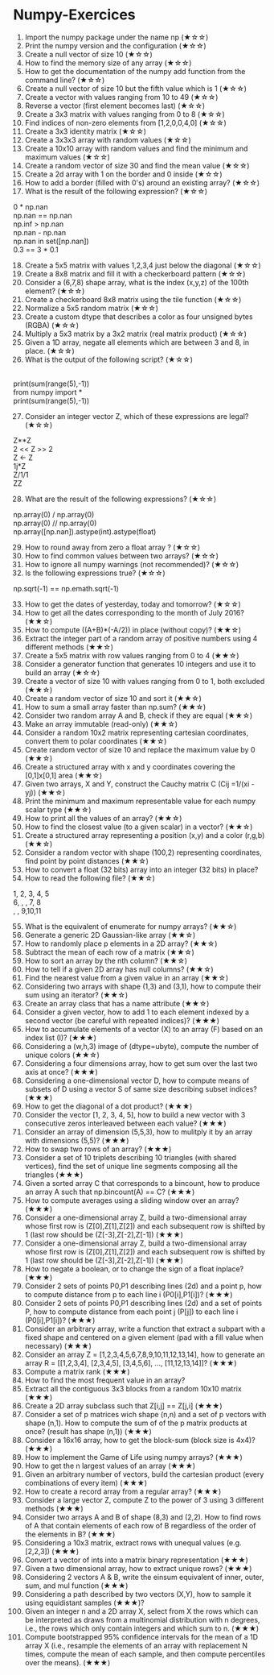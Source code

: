 # Numpy-Exercices

1. Import the numpy package under the name np (★☆☆)
2. Print the numpy version and the configuration (★☆☆)
3. Create a null vector of size 10 (★☆☆)
4. How to find the memory size of any array (★☆☆)
5. How to get the documentation of the numpy add function from the command line? (★☆☆)
6. Create a null vector of size 10 but the fifth value which is 1 (★☆☆)
7. Create a vector with values ranging from 10 to 49 (★☆☆)
8. Reverse a vector (first element becomes last) (★☆☆)
9. Create a 3x3 matrix with values ranging from 0 to 8 (★☆☆)
10. Find indices of non-zero elements from [1,2,0,0,4,0] (★☆☆)
11. Create a 3x3 identity matrix (★☆☆)
12. Create a 3x3x3 array with random values (★☆☆)
13. Create a 10x10 array with random values and find the minimum and maximum values (★☆☆)
14. Create a random vector of size 30 and find the mean value (★☆☆)
15. Create a 2d array with 1 on the border and 0 inside (★☆☆)
16. How to add a border (filled with 0's) around an existing array? (★☆☆)
17. What is the result of the following expression? (★☆☆)<br>

0 * np.nan<br>
np.nan == np.nan<br>
np.inf > np.nan<br>
np.nan - np.nan<br>
np.nan in set([np.nan])<br>
0.3 == 3 * 0.1<br>

18. Create a 5x5 matrix with values 1,2,3,4 just below the diagonal (★☆☆)
19. Create a 8x8 matrix and fill it with a checkerboard pattern (★☆☆)
20. Consider a (6,7,8) shape array, what is the index (x,y,z) of the 100th element? (★☆☆)
21. Create a checkerboard 8x8 matrix using the tile function (★☆☆)
22. Normalize a 5x5 random matrix (★☆☆)
23. Create a custom dtype that describes a color as four unsigned bytes (RGBA) (★☆☆)
24. Multiply a 5x3 matrix by a 3x2 matrix (real matrix product) (★☆☆)
25. Given a 1D array, negate all elements which are between 3 and 8, in place. (★☆☆)
26. What is the output of the following script? (★☆☆) <br><br>

print(sum(range(5),-1))<br>
from numpy import *<br>
print(sum(range(5),-1))<br>

27. Consider an integer vector Z, which of these expressions are legal? (★☆☆)<br>

Z**Z<br>
2 << Z >> 2<br>
Z <- Z<br>
1j*Z<br>
Z/1/1<br>
Z<Z>Z<br>
  
28. What are the result of the following expressions? (★☆☆)<br>

np.array(0) / np.array(0)<br>
np.array(0) // np.array(0)<br>
np.array([np.nan]).astype(int).astype(float)<br>

29. How to round away from zero a float array ? (★☆☆)
30. How to find common values between two arrays? (★☆☆)
31. How to ignore all numpy warnings (not recommended)? (★☆☆)
32. Is the following expressions true? (★☆☆)<br>

np.sqrt(-1) == np.emath.sqrt(-1)<br>

33. How to get the dates of yesterday, today and tomorrow? (★☆☆)
34. How to get all the dates corresponding to the month of July 2016? (★★☆)
35. How to compute ((A+B)*(-A/2)) in place (without copy)? (★★☆)
36. Extract the integer part of a random array of positive numbers using 4 different methods (★★☆)
37. Create a 5x5 matrix with row values ranging from 0 to 4 (★★☆)
38. Consider a generator function that generates 10 integers and use it to build an array (★☆☆)
39. Create a vector of size 10 with values ranging from 0 to 1, both excluded (★★☆)
40. Create a random vector of size 10 and sort it (★★☆)
41. How to sum a small array faster than np.sum? (★★☆)
42. Consider two random array A and B, check if they are equal (★★☆)
43. Make an array immutable (read-only) (★★☆)
44. Consider a random 10x2 matrix representing cartesian coordinates, convert them to polar coordinates (★★☆)
45. Create random vector of size 10 and replace the maximum value by 0 (★★☆)
46. Create a structured array with x and y coordinates covering the [0,1]x[0,1] area (★★☆)
47. Given two arrays, X and Y, construct the Cauchy matrix C (Cij =1/(xi - yj)) (★★☆)
48. Print the minimum and maximum representable value for each numpy scalar type (★★☆)
49. How to print all the values of an array? (★★☆)
50. How to find the closest value (to a given scalar) in a vector? (★★☆)
51. Create a structured array representing a position (x,y) and a color (r,g,b) (★★☆)
52. Consider a random vector with shape (100,2) representing coordinates, find point by point distances (★★☆)
53. How to convert a float (32 bits) array into an integer (32 bits) in place?
54. How to read the following file? (★★☆)
  
1, 2, 3, 4, 5<br>
6,  ,  , 7, 8<br>
 ,  , 9,10,11<br>
  
55. What is the equivalent of enumerate for numpy arrays? (★★☆)
56. Generate a generic 2D Gaussian-like array (★★☆)
57. How to randomly place p elements in a 2D array? (★★☆)
58. Subtract the mean of each row of a matrix (★★☆)
59. How to sort an array by the nth column? (★★☆)
60. How to tell if a given 2D array has null columns? (★★☆)
61. Find the nearest value from a given value in an array (★★☆)
62. Considering two arrays with shape (1,3) and (3,1), how to compute their sum using an iterator? (★★☆)
63. Create an array class that has a name attribute (★★☆)
64. Consider a given vector, how to add 1 to each element indexed by a second vector (be careful with repeated indices)? (★★★)
65. How to accumulate elements of a vector (X) to an array (F) based on an index list (I)? (★★★)
66. Considering a (w,h,3) image of (dtype=ubyte), compute the number of unique colors (★★☆)
67. Considering a four dimensions array, how to get sum over the last two axis at once? (★★★)
68. Considering a one-dimensional vector D, how to compute means of subsets of D using a vector S of same size describing subset indices? (★★★)
69. How to get the diagonal of a dot product? (★★★)
70. Consider the vector [1, 2, 3, 4, 5], how to build a new vector with 3 consecutive zeros interleaved between each value? (★★★)
71. Consider an array of dimension (5,5,3), how to mulitply it by an array with dimensions (5,5)? (★★★)
72. How to swap two rows of an array? (★★★)
73. Consider a set of 10 triplets describing 10 triangles (with shared vertices), find the set of unique line segments composing all the triangles (★★★)
74. Given a sorted array C that corresponds to a bincount, how to produce an array A such that np.bincount(A) == C? (★★★)
75. How to compute averages using a sliding window over an array? (★★★)
76. Consider a one-dimensional array Z, build a two-dimensional array whose first row is (Z[0],Z[1],Z[2]) and each subsequent row is shifted by 1 (last row should be (Z[-3],Z[-2],Z[-1]) (★★★)
76. Consider a one-dimensional array Z, build a two-dimensional array whose first row is (Z[0],Z[1],Z[2]) and each subsequent row is shifted by 1 (last row should be (Z[-3],Z[-2],Z[-1]) (★★★)
77. How to negate a boolean, or to change the sign of a float inplace? (★★★)
78. Consider 2 sets of points P0,P1 describing lines (2d) and a point p, how to compute distance from p to each line i (P0[i],P1[i])? (★★★)
79. Consider 2 sets of points P0,P1 describing lines (2d) and a set of points P, how to compute distance from each point j (P[j]) to each line i (P0[i],P1[i])? (★★★)
80. Consider an arbitrary array, write a function that extract a subpart with a fixed shape and centered on a given element (pad with a fill value when necessary) (★★★)
81. Consider an array Z = [1,2,3,4,5,6,7,8,9,10,11,12,13,14], how to generate an array R = [[1,2,3,4], [2,3,4,5], [3,4,5,6], ..., [11,12,13,14]]? (★★★)
82. Compute a matrix rank (★★★)
83. How to find the most frequent value in an array?
84. Extract all the contiguous 3x3 blocks from a random 10x10 matrix (★★★)
85. Create a 2D array subclass such that Z[i,j] == Z[j,i] (★★★)
86. Consider a set of p matrices wich shape (n,n) and a set of p vectors with shape (n,1). How to compute the sum of of the p matrix products at once? (result has shape (n,1)) (★★★)
87. Consider a 16x16 array, how to get the block-sum (block size is 4x4)? (★★★)
88. How to implement the Game of Life using numpy arrays? (★★★)
89. How to get the n largest values of an array (★★★)
90. Given an arbitrary number of vectors, build the cartesian product (every combinations of every item) (★★★)
91. How to create a record array from a regular array? (★★★)
92. Consider a large vector Z, compute Z to the power of 3 using 3 different methods (★★★)
93. Consider two arrays A and B of shape (8,3) and (2,2). How to find rows of A that contain elements of each row of B regardless of the order of the elements in B? (★★★)
94. Considering a 10x3 matrix, extract rows with unequal values (e.g. [2,2,3]) (★★★)
95. Convert a vector of ints into a matrix binary representation (★★★)
96. Given a two dimensional array, how to extract unique rows? (★★★)
97. Considering 2 vectors A & B, write the einsum equivalent of inner, outer, sum, and mul function (★★★)
98. Considering a path described by two vectors (X,Y), how to sample it using equidistant samples (★★★)?
99. Given an integer n and a 2D array X, select from X the rows which can be interpreted as draws from a multinomial distribution with n degrees, i.e., the rows which only contain integers and which sum to n. (★★★)
100. Compute bootstrapped 95% confidence intervals for the mean of a 1D array X (i.e., resample the elements of an array with replacement N times, compute the mean of each sample, and then compute percentiles over the means). (★★★)
